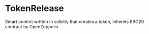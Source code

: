# TokenRelease
 Smart contrct written in solidity that creates a token, inherets ERC20 contract by OpenZeppelin
